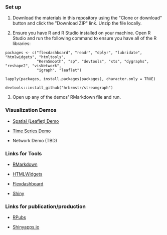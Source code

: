 ### Set up

1.  Download the materials in this repository using the "Clone or download" button and click the "Download ZIP" link. Unzip the file locally.

2.  Ensure you have R and R Studio installed on your machine. Open R Studio and run the following command to ensure you have all of the R libraries:

```{r}
packages <- c("flexdashboard", "readr", "dplyr", "lubridate", "htmlwidgets", "htmltools",
              "KernSmooth", "sp", "devtools", "xts", "dygraphs", "reshape2", "visNetwork",
              "igraph", "leaflet")

lapply(packages, install.packages(packages), character.only = TRUE)

devtools::install_github("hrbrmstr/streamgraph")
```

3.  Open up any of the demos' RMarkdown file and run.

### Visualization Demos

*   [Spatial (Leaflet) Demo](https://rpubs.com/ryanwesslen/241940)

*   [Time Series Demo](https://rpubs.com/ryanwesslen/242027)

*   Network Demo (TBD)


### Links for Tools

*   [RMarkdown](http://rmarkdown.rstudio.com/)

*   [HTMLWidgets](http://www.htmlwidgets.org/)

*   [Flexdashboard](http://rmarkdown.rstudio.com/flexdashboard/)

*   [Shiny](https://shiny.rstudio.com/)

### Links for publication/production

*   [RPubs](https://rpubs.com/)

*   [Shinyapps.io](https://www.shinyapps.io/)
